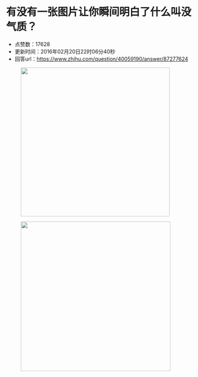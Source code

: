 # 有没有一张图片让你瞬间明白了什么叫没气质？
- 点赞数：17628
- 更新时间：2016年02月20日22时06分40秒
- 回答url：https://www.zhihu.com/question/40059190/answer/87277624
<body>
 <figure>
  <img data-rawwidth="405" data-rawheight="300" src="https://picx.zhimg.com/50/909369a198ef0c411da65b1e9a504722_720w.jpg?source=1940ef5c" data-original-token="909369a198ef0c411da65b1e9a504722" class="content_image" width="405">
 </figure>
 <figure>
  <img data-rawwidth="407" data-rawheight="303" src="https://pic1.zhimg.com/50/59024219905aefeb6388d58358990972_720w.jpg?source=1940ef5c" data-original-token="59024219905aefeb6388d58358990972" class="content_image" width="407">
 </figure>
</body>